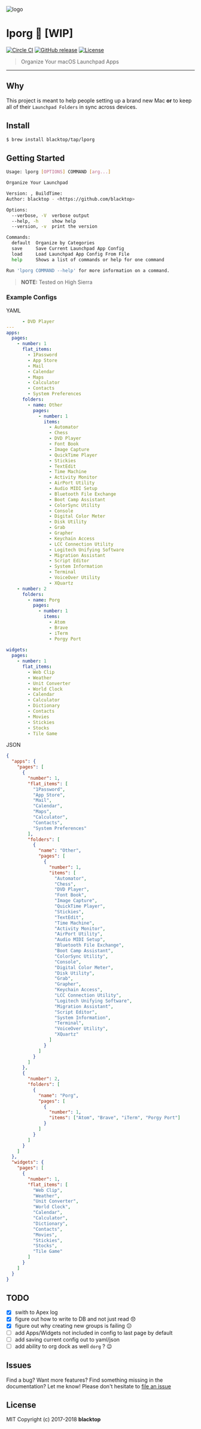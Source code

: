![logo](https://github.com/blacktop/lporg/raw/master/porg.jpeg)

# lporg :construction: [WIP]

[![Circle CI](https://circleci.com/gh/blacktop/lporg.png?style=shield)](https://circleci.com/gh/blacktop/lporg) [![GitHub release](https://img.shields.io/github/release/blacktop/lporg.svg)](https://github.com/https://github.com/blacktop/lporg/releases/releases) [![License](http://img.shields.io/:license-mit-blue.svg)](http://doge.mit-license.org)

> Organize Your macOS Launchpad Apps

--------------------------------------------------------------------------------

## Why

This project is meant to help people setting up a brand new Mac **or** to keep all of their `Launchpad Folders` in sync across devices.

## Install

```sh
$ brew install blacktop/tap/lporg
```

## Getting Started

```sh
Usage: lporg [OPTIONS] COMMAND [arg...]

Organize Your Launchpad

Version: , BuildTime:
Author: blacktop - <https://github.com/blacktop>

Options:
  --verbose, -V  verbose output
  --help, -h     show help
  --version, -v  print the version

Commands:
  default  Organize by Categories
  save     Save Current Launchpad App Config
  load     Load Launchpad App Config From File
  help     Shows a list of commands or help for one command

Run 'lporg COMMAND --help' for more information on a command.
```

> **NOTE:** Tested on High Sierra

### Example Configs

YAML

```yaml
      - DVD Player
---
apps:
  pages:
    - number: 1
      flat_items:
        - 1Password
        - App Store
        - Mail
        - Calendar
        - Maps
        - Calculator
        - Contacts
        - System Preferences
      folders:
        - name: Other
          pages:
            - number: 1        
              items:
                - Automator
                - Chess
                - DVD Player
                - Font Book
                - Image Capture
                - QuickTime Player
                - Stickies
                - TextEdit
                - Time Machine
                - Activity Monitor
                - AirPort Utility
                - Audio MIDI Setup
                - Bluetooth File Exchange
                - Boot Camp Assistant
                - ColorSync Utility
                - Console
                - Digital Color Meter
                - Disk Utility
                - Grab
                - Grapher
                - Keychain Access
                - LCC Connection Utility
                - Logitech Unifying Software
                - Migration Assistant
                - Script Editor
                - System Information
                - Terminal
                - VoiceOver Utility
                - XQuartz     
    - number: 2
      folders:
        - name: Porg
          pages:
            - number: 1        
              items:
                - Atom
                - Brave
                - iTerm
                - Porgy Port
    
widgets:
  pages:
    - number: 1
      flat_items:
        - Web Clip
        - Weather
        - Unit Converter
        - World Clock
        - Calendar
        - Calculator
        - Dictionary
        - Contacts
        - Movies
        - Stickies
        - Stocks
        - Tile Game
```

JSON

```json
{
  "apps": {
    "pages": [
      {
        "number": 1,
        "flat_items": [
          "1Password",
          "App Store",
          "Mail",
          "Calendar",
          "Maps",
          "Calculator",
          "Contacts",
          "System Preferences"
        ],
        "folders": [
          {
            "name": "Other",
            "pages": [
              {
                "number": 1,
                "items": [
                  "Automator",
                  "Chess",
                  "DVD Player",
                  "Font Book",
                  "Image Capture",
                  "QuickTime Player",
                  "Stickies",
                  "TextEdit",
                  "Time Machine",
                  "Activity Monitor",
                  "AirPort Utility",
                  "Audio MIDI Setup",
                  "Bluetooth File Exchange",
                  "Boot Camp Assistant",
                  "ColorSync Utility",
                  "Console",
                  "Digital Color Meter",
                  "Disk Utility",
                  "Grab",
                  "Grapher",
                  "Keychain Access",
                  "LCC Connection Utility",
                  "Logitech Unifying Software",
                  "Migration Assistant",
                  "Script Editor",
                  "System Information",
                  "Terminal",
                  "VoiceOver Utility",
                  "XQuartz"
                ]
              }
            ]
          }
        ]
      },
      {
        "number": 2,
        "folders": [
          {
            "name": "Porg",
            "pages": [
              {
                "number": 1,
                "items": ["Atom", "Brave", "iTerm", "Porgy Port"]
              }
            ]
          }
        ]
      }
    ]
  },
  "widgets": {
    "pages": [
      {
        "number": 1,
        "flat_items": [
          "Web Clip",
          "Weather",
          "Unit Converter",
          "World Clock",
          "Calendar",
          "Calculator",
          "Dictionary",
          "Contacts",
          "Movies",
          "Stickies",
          "Stocks",
          "Tile Game"
        ]
      }
    ]
  }
}

```

## TODO

- [x] swith to Apex log
- [x] figure out how to write to DB and not just read :disappointed:
- [x] figure out why creating new groups is failing :confused:
- [ ] add Apps/Widgets not included in config to last page by default
- [ ] add saving current config out to yaml/json
- [ ] add ability to org dock as well `dorg` ? :wink:

## Issues

Find a bug? Want more features? Find something missing in the documentation? Let me know! Please don't hesitate to [file an issue](https://github.com/blacktop/lporg/issues/new)

## License

MIT Copyright (c) 2017-2018 **blacktop**
